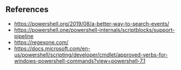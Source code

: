 ## References
* https://powershell.org/2019/08/a-better-way-to-search-events/
* https://powershell.one/powershell-internals/scriptblocks/support-pipeline
* https://regexone.com/
* https://docs.microsoft.com/en-us/powershell/scripting/developer/cmdlet/approved-verbs-for-windows-powershell-commands?view=powershell-7.1
